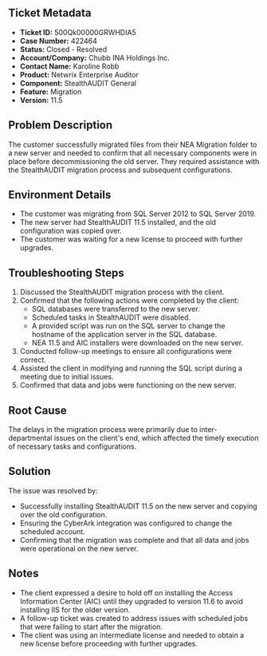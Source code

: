 ## Ticket Metadata
- **Ticket ID:** 500Qk00000GRWHDIA5
- **Case Number:** 422464
- **Status:** Closed - Resolved
- **Account/Company:** Chubb INA Holdings Inc.
- **Contact Name:** Karoline Robb
- **Product:** Netwrix Enterprise Auditor
- **Component:** StealthAUDIT General
- **Feature:** Migration
- **Version:** 11.5

## Problem Description
The customer successfully migrated files from their NEA Migration folder to a new server and needed to confirm that all necessary components were in place before decommissioning the old server. They required assistance with the StealthAUDIT migration process and subsequent configurations.

## Environment Details
- The customer was migrating from SQL Server 2012 to SQL Server 2019.
- The new server had StealthAUDIT 11.5 installed, and the old configuration was copied over.
- The customer was waiting for a new license to proceed with further upgrades.

## Troubleshooting Steps
1. Discussed the StealthAUDIT migration process with the client.
2. Confirmed that the following actions were completed by the client:
   - SQL databases were transferred to the new server.
   - Scheduled tasks in StealthAUDIT were disabled.
   - A provided script was run on the SQL server to change the hostname of the application server in the SQL database.
   - NEA 11.5 and AIC installers were downloaded on the new server.
3. Conducted follow-up meetings to ensure all configurations were correct.
4. Assisted the client in modifying and running the SQL script during a meeting due to initial issues.
5. Confirmed that data and jobs were functioning on the new server.

## Root Cause
The delays in the migration process were primarily due to inter-departmental issues on the client's end, which affected the timely execution of necessary tasks and configurations.

## Solution
The issue was resolved by:
- Successfully installing StealthAUDIT 11.5 on the new server and copying over the old configuration.
- Ensuring the CyberArk integration was configured to change the scheduled account.
- Confirming that the migration was complete and that all data and jobs were operational on the new server.

## Notes
- The client expressed a desire to hold off on installing the Access Information Center (AIC) until they upgraded to version 11.6 to avoid installing IIS for the older version.
- A follow-up ticket was created to address issues with scheduled jobs that were failing to start after the migration.
- The client was using an intermediate license and needed to obtain a new license before proceeding with further upgrades.